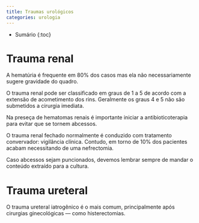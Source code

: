 ```yaml
---
title: Traumas urológicos
categories: urologia
---
```

* Sumário
{:toc}

# Trauma renal

A hematúria é frequente em 80% dos casos mas ela não necessariamente sugere gravidade do quadro.

O trauma renal pode ser classificado em graus de 1 a 5 de acordo com a extensão de acometimento dos rins. Geralmente os graus 4 e 5 não são submetidos a cirurgia imediata.

Na preseça de hematomas renais é importante iniciar a antibioticoterapia para evitar que se tornem abcessos.

O trauma renal fechado normalmente é conduzido com tratamento convervador: vigilância clínica. Contudo, em torno de 10% dos pacientes acabam necessitando de uma nefrectomia.

Caso abcessos sejam puncionados, devemos lembrar sempre de mandar o conteúdo extraído para a cultura.

# Trauma ureteral

O trauma ureteral iatrogênico é o mais comum, principalmente após cirurgias ginecológicas — como histerectomias.